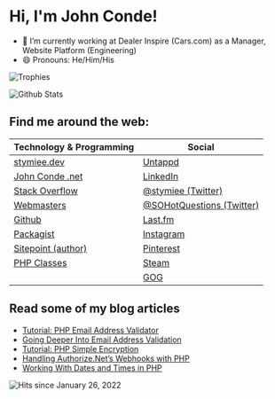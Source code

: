 # Hi, I'm John Conde!

- 🔭 I’m currently working at Dealer Inspire (Cars.com) as a Manager, Website Platform (Engineering)
- 😄 Pronouns: He/Him/His

<!--
**stymiee/stymiee** is a ✨ _special_ ✨ repository because its `README.md` (this file) appears on your GitHub profile.

Here are some ideas to get you started:

- 🔭 I’m currently working on ...
- 🌱 I’m currently learning ...
- 👯 I’m looking to collaborate on ...
- 🤔 I’m looking for help with ...
- 💬 Ask me about ...
- 📫 How to reach me: ...
-->

![Trophies](https://github-profile-trophy.vercel.app/?username=stymiee&margin-w=15&margin-h=15&title=LongTimeUser,AncientUser,Stars,Commit,Followers)

![Github Stats](https://github-readme-stats.vercel.app/api?username=stymiee&show_icons=true&locale=en)

## Find me around the web:

| Technology & Programming                                                 | Social                                                          |
|--------------------------------------------------------------------------|-----------------------------------------------------------------|
| [stymiee.dev](https://stymiee.dev)                                       | [Untappd](https://untappd.com/user/Stymiee)                     |
| [John Conde .net](https://www.johnconde.net)                             | [LinkedIn](https://www.linkedin.com/in/johnconde)               |
| [Stack Overflow](https://stackoverflow.com/users/250259/john-conde)      | [@stymiee (Twitter)](https://twitter.com/stymiee)               |
| [Webmasters](https://webmasters.stackexchange.com/users/1253/john-conde) | [@SOHotQuestions (Twitter)](https://twitter.com/SOHotQuestions) |
| [Github](https://github.com/stymiee)                                     | [Last.fm](https://www.last.fm/user/stymiee)                     |
| [Packagist](https://packagist.org/users/stymiee/)                        | [Instagram](https://www.instagram.com/stymiee/)                 |
| [Sitepoint (author)](https://www.sitepoint.com/author/john-conde/)       | [Pinterest](https://www.pinterest.com/stymiee/boards/)          |
| [PHP Classes](https://www.phpclasses.org/browse/author/1557956.html)     | [Steam](https://steamcommunity.com/id/stymiee)                  |
|                                                                          | [GOG](https://www.gog.com/u/stymiee)                            |

## Read some of my blog articles

- [Tutorial: PHP Email Address Validator](https://www.johnconde.net/blog/tutorial-php-email-address-validator/?utm_source=Github)
- [Going Deeper Into Email Address Validation](https://www.johnconde.net/blog/going-deeper-into-email-address-validation/?utm_source=Github)
- [Tutorial: PHP Simple Encryption](https://www.johnconde.net/blog/php-simple-encryption/?utm_source=Github)
- [Handling Authorize.Net’s Webhooks with PHP](https://www.johnconde.net/blog/handling-authorize-net-webhooks-with-php/?utm_source=Github)
- [Working With Dates and Times in PHP](https://www.johnconde.net/blog/working-with-dates-and-times-in-php/?utm_source=Github)


![Hits](https://komarev.com/ghpvc/?username=stymiee&label=Profile%20views&color=0e75b6&style=flat) since January 26, 2022
